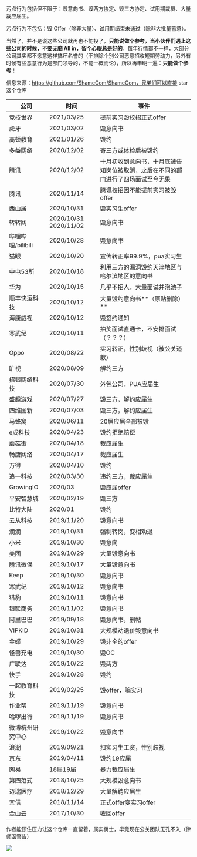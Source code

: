 污点行为包括但不限于：毁意向书、毁两方协定、毁三方协定、试用期裁员、大量裁应届生。

污点行为不包括：毁 Offer（除非大量）、试用期结束未通过（除非大批量蓄意）。

当然了，并不是说这些公司就再也不能投了，**只能说做个参考，当小伙伴们遇上这些公司的时候，不要无脑 All in，留个心眼总是好的**。每年行情都不一样，大部分公司其实都不愿意这样搞坏名誉的（不排除个别公司恶意招收短期劳动力，另外有时候有些恶意行为是部门领导的，不能一概而论），所以再申明一遍：**只能做个参考**！

信息来源：https://github.com/ShameCom/ShameCom，兄弟们可以直接 star 这个仓库

| 公司              | 时间                  | 事件                                                         |
| ----------------- | --------------------- | ------------------------------------------------------------ |
| 竞技世界          | 2021/03/25            | 提前实习毁校招正式offer                                      |
| 虎牙              | 2021/03/02            | 毁意向书                                                     |
| 高顿教育          | 2021/01/26            | 毁约                                                         |
| 多益网络          | 2020/12/02            | 寄三方或体检后被毁约                                         |
| 腾讯              | 2020/12/02            | 十月初收到意向书，十月底被告知岗位被取消，之后在不同的部门进行了四场面试至今无果 |
| 腾讯              | 2020/11/14            | 腾讯校招因不能提前实习被毁offer                              |
| 西山居            | 2020/10/31            | 毁实习生offer                                                |
| 转转网            | 2020/10/31 2020/11/02 | 毁意向书                                                     |
| 哔哩哔哩/bilibili | 2020/10/28            | 毁意向书                                                     |
| 猫眼              | 2020/10/20            | 宣传转正率99.9%，pua实习生                                   |
| 中电53所          | 2020/10/18            | 利用三方的漏洞毁约天津地区与哈尔滨地区的意向书               |
| 华为              | 2020/10/15            | 几乎不招人，大量面试并泡池子                                 |
| 顺丰快运科技      | 2020/10/12            | 大量毁约意向书**（原贴删除）**                               |
| 海康威视          | 2020/10/12            | 毁签约通知                                                   |
| 寒武纪            | 2020/10/11            | 抽奖面试直通卡，不安排面试（？？？）                         |
| Oppo              | 2020/08/22            | 实习转正，性别歧视（被公关道歉）                             |
| 旷视              | 2020/08/09            | 解约三方                                                     |
| 招银网络科技      | 2020/07/30            | 外包公司，PUA应届生                                          |
| 盛趣游戏          | 2020/07/27            | 毁三方，解约应届生                                           |
| 四维图新          | 2020/07/03            | 毁三方，解约应届生                                           |
| 马蜂窝            | 2020/06/11            | 20届应届全部被毁                                             |
| e成科技           | 2020/04/23            | 毁约拒绝赔偿                                                 |
| 蘑菇街            | 2020/04/18            | 裁应届生                                                     |
| 畅唐网络          | 2020/04/17            | 裁应届生                                                     |
| 万得              | 2020/04/10            | 毁约                                                         |
| 追一科技          | 2020/03/30            | 违约三方，裁应届生                                           |
| GrowingIO         | 2020/03               | 毁应届offer                                                  |
| 平安智慧城        | 2020/02/19            | 毁三方                                                       |
| 比特大陆          | 2020/01               | 毁约                                                         |
| 云从科技          | 2019/11/20            | 毁意向书                                                     |
| 滴滴              | 2019/10/31            | 强制转岗，变相劝退                                           |
| 小米              | 2019/10/30            | 毁意向                                                       |
| 美团              | 2019/10/29            | 大量毁意向书                                                 |
| 腾讯微保          | 2019/10/17            | 大量毁意向书                                                 |
| Keep              | 2019/10/30            | 毁意向书                                                     |
| 寒武纪            | 2019/10/12            | 毁意向书                                                     |
| 猎豹              | 2019/10/11            | 毁意向书                                                     |
| 银联商务          | 2019/11/02            | 毁意向书                                                     |
| 阿里巴巴          | 2019/09/18            | 毁意向书，删帖                                               |
| VIPKID            | 2019/10/31            | 大规模劝退价毁意向书                                         |
| 金蝶              | 2019/10/29            | 毁非全的offer                                                |
| 怪兽充电          | 2019/10/30            | 毁OC                                                         |
| 广联达            | 2019/10/22            | 毁两方                                                       |
| 快手              | 2019/10/28            | 毁约                                                         |
| 一起教育科技      | 2019/02/25            | 毁offer，骗实习                                              |
| 作业帮            | 2019/11/19            | 毁意向书                                                     |
| 哈啰出行          | 2019/11/19            | 毁意向书                                                     |
| 微博杭州研究中心  | 2019/10/22            | 毁意向书                                                     |
| 浪潮              | 2019/09/21            | 扣实习生工资，性别歧视                                       |
| 京东              | 2019/04/11            | 毁约19应届                                                   |
| 网易              | 18届19届              | 暴力裁应届生                                                 |
| 第四范式          | 2018/10/25            | 大规模毁意向书                                               |
| 迈瑞医疗          | 2018/12/29            | 大量解聘应届生                                               |
| 宜信              | 2018/11/14            | 正式offer变实习offer                                         |
| 金山云            | 2017/10/30            | 收回offer                                                    |

作者能顶住压力让这个仓库一直留着，属实勇士，毕竟现在公关团队无孔不入（律师函警告）

![](https://cs-wiki.oss-cn-shanghai.aliyuncs.com/img/image-20221015162515956.png)